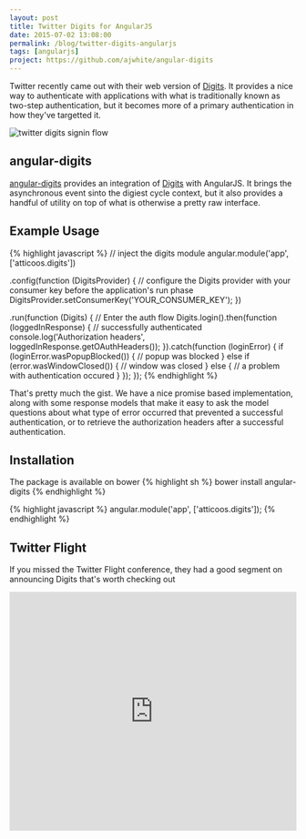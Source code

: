 ```yaml
---
layout: post
title: Twitter Digits for AngularJS
date: 2015-07-02 13:08:00
permalink: /blog/twitter-digits-angularjs
tags: [angularjs]
project: https://github.com/ajwhite/angular-digits
---
```


Twitter recently came out with their web version of [Digits](digits 'Twitter fabric digits'). It provides a nice way to authenticate with applications with what is traditionally known as two-step authentication, but it becomes more of a primary authentication in how they've targetted it.

![twitter digits signin flow](/dist/images/blog/twitter-digits/signin-dialog.png)

## angular-digits

[angular-digits](angular-digits, 'angular-digits on Github') provides an integration of [Digits](digits 'Twitter fabric digits') with AngularJS. It brings the asynchronous event sinto the digiest cycle context, but it also provides a handful of utility on top of what is otherwise a pretty raw interface.

## Example Usage

{% highlight javascript %}
// inject the digits module
angular.module('app', ['atticoos.digits'])

.config(function (DigitsProvider) {
  // configure the Digits provider with your consumer key before the application's run phase
  DigitsProvider.setConsumerKey('YOUR_CONSUMER_KEY');
})

.run(function (Digits) {
  // Enter the auth flow
  Digits.login().then(function (loggedInResponse) {
    // successfully authenticated
    console.log('Authorization headers', loggedInResponse.getOAuthHeaders());
  }).catch(function (loginError) {
    if (loginError.wasPopupBlocked()) {
      // popup was blocked
    } else if (error.wasWindowClosed()) {
      // window was closed
    } else {
      // a problem with authentication occured
    }
  });
});
{% endhighlight %}

That's pretty much the gist. We have a nice promise based implementation, along with some response models that make it easy to ask the model questions about what type of error occurred that prevented a successful authentication, or to retrieve the authorization headers after a successful authentication.

## Installation

The package is available on bower
{% highlight sh %}
bower install angular-digits
{% endhighlight %}

{% highlight javascript %}
angular.module('app', ['atticoos.digits']);
{% endhighlight %}

## Twitter Flight

If you missed the Twitter Flight conference, they had a good segment on announcing Digits that's worth checking out<br/>
<iframe width="100%" height="420" src="https://www.youtube.com/embed/KilgexyjPsA" frameborder="0" allowfullscreen></iframe>

[digits]: https://get.fabric.io/digits
[angular-digits]: https://github.com/ajwhite/angular-digits
